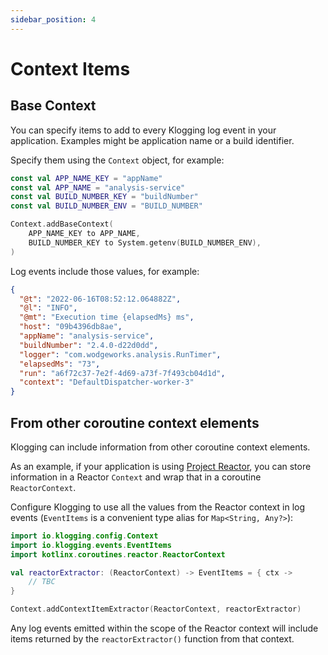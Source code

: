 ```yaml
---
sidebar_position: 4
---
```


# Context Items

## Base Context

You can specify items to add to every Klogging log event in your application.
Examples might be application name or a build identifier.

Specify them using the `Context` object, for example:

```kotlin
const val APP_NAME_KEY = "appName"
const val APP_NAME = "analysis-service"
const val BUILD_NUMBER_KEY = "buildNumber"
const val BUILD_NUMBER_ENV = "BUILD_NUMBER"

Context.addBaseContext(
    APP_NAME_KEY to APP_NAME,
    BUILD_NUMBER_KEY to System.getenv(BUILD_NUMBER_ENV),
)
```

Log events include those values, for example:

```json
{
  "@t": "2022-06-16T08:52:12.064882Z",
  "@l": "INFO",
  "@mt": "Execution time {elapsedMs} ms",
  "host": "09b4396db8ae",
  "appName": "analysis-service",
  "buildNumber": "2.4.0-d22d0dd",
  "logger": "com.wodgeworks.analysis.RunTimer",
  "elapsedMs": "73",
  "run": "a6f72c37-7e2f-4d69-a73f-7f493cb04d1d",
  "context": "DefaultDispatcher-worker-3"
}
```

## From other coroutine context elements

Klogging can include information from other coroutine context elements.

As an example, if your application is using [Project Reactor](https://projectreactor.io/), you can
store information in a Reactor `Context` and wrap that in a coroutine `ReactorContext`.

Configure Klogging to use all the values from the Reactor context in log events (`EventItems` is a
convenient type alias for `Map<String, Any?>`):

```kotlin
import io.klogging.config.Context
import io.klogging.events.EventItems
import kotlinx.coroutines.reactor.ReactorContext

val reactorExtractor: (ReactorContext) -> EventItems = { ctx ->
    // TBC
}

Context.addContextItemExtractor(ReactorContext, reactorExtractor)
```

Any log events emitted within the scope of the Reactor context will include items returned by the
`reactorExtractor()` function from that context.

